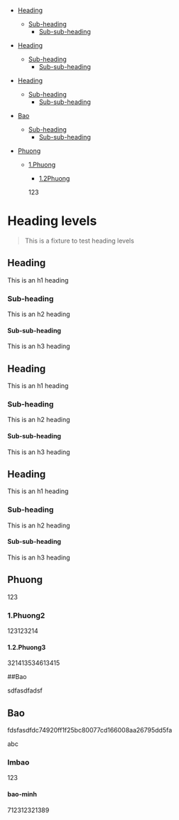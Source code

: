 - [Heading](#heading)
  * [Sub-heading](#sub-heading)
    + [Sub-sub-heading](#sub-sub-heading)
- [Heading](#heading-1)
  * [Sub-heading](#sub-heading-1)
    + [Sub-sub-heading](#sub-sub-heading-1)
- [Heading](#heading-2)
  * [Sub-heading](#sub-heading-2)
    + [Sub-sub-heading](#sub-sub-heading-2)
    
- [Bao](#bao)
  * [Sub-heading](#lmbao)
     + [Sub-sub-heading](#bao-minh)
	 
- [Phuong](#123)
  * [1.Phuong](#Phuong2)
    + [1.2Phuong](#Phuong3)


	 
	 123
# Heading levels

> This is a fixture to test heading levels

<!-- toc -->

## Heading

This is an h1 heading

### Sub-heading

This is an h2 heading

#### Sub-sub-heading

This is an h3 heading

## Heading

This is an h1 heading

### Sub-heading

This is an h2 heading

#### Sub-sub-heading

This is an h3 heading

## Heading

This is an h1 heading

### Sub-heading

This is an h2 heading

#### Sub-sub-heading

This is an h3 heading


## Phuong

123

### 1.Phuong2

123123214

#### 1.2.Phuong3

321413534613415


##Bao

sdfasdfadsf

## Bao


fdsfasdfdc74920ff1f25bc80077cd166008aa26795dd5fa

abc

### lmbao

123

#### bao-minh

712312321389





